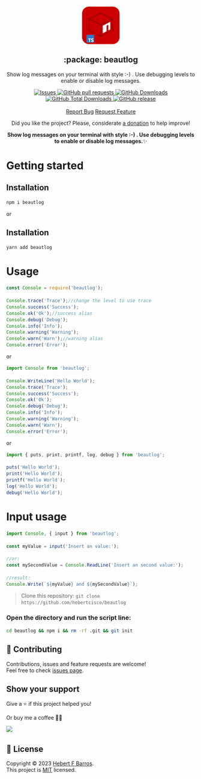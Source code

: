 <p align="center">
 <img width="100px" src="https://raw.githubusercontent.com/hebertcisco/beautlog/main/.github/images/favicon512x512-npm.png" align="center" alt=":package: beautlog" />
 <h2 align="center">:package: beautlog</h2>
 <p align="center">Show log messages on your terminal with style :-) . Use debugging levels to enable or disable log messages.</p>
</p>

  <p align="center">
    <a href="https://github.com/hebertcisco/beautlog/issues">
      <img alt="Issues" src="https://img.shields.io/github/issues/hebertcisco/beautlog?style=flat&color=336791" />
    </a>
    <a href="https://github.com/hebertcisco/beautlog/pulls">
      <img alt="GitHub pull requests" src="https://img.shields.io/github/issues-pr/hebertcisco/beautlog?style=flat&color=336791" />
    </a>
     <a href="https://github.com/hebertcisco/beautlog">
      <img alt="GitHub Downloads" src="https://img.shields.io/npm/dw/beautlog?style=flat&color=336791" />
    </a>
    <a href="https://github.com/hebertcisco/beautlog">
      <img alt="GitHub Total Downloads" src="https://img.shields.io/npm/dt/beautlog?color=336791&label=Total%20downloads" />
    </a>
  <a href="https://github.com/hebertcisco/beautlog">
      <img alt="GitHub release" src="https://img.shields.io/github/release/hebertcisco/beautlog.svg" />
    </a>
    <br />
    <br />
  <a href="https://github.com/hebertcisco/beautlog/issues/new/choose">Report Bug</a>
  <a href="https://github.com/hebertcisco/beautlog/issues/new/choose">Request Feature</a>
  </p>

<p align="center">Did you like the project? Please, considerate <a href="https://www.buymeacoffee.com/hebertcisco">a donation</a> to help improve!</p>

<p align="center"><strong>Show log messages on your terminal with style :-) . Use debugging levels to enable or disable log messages.</strong>✨</p>


# Getting started

## Installation

```bash
npm i beautlog
```
or
## Installation

```bash
yarn add beautlog
```
# Usage
```js
const Console = require('beautlog');

Console.trace('Trace');//change the level to use trace
Console.success('Success');
Console.ok('Ok');//success alias
Console.debug('Debug');
Console.info('Info');
Console.warning('Warning');
Console.warn('Warn');//warning alias
Console.error('Error');
```
or
```ts
import Console from 'beautlog';

Console.WriteLine('Hello World');
Console.trace('Trace');
Console.success('Success');
Console.ok('Ok');
Console.debug('Debug');
Console.info('Info');
Console.warning('Warning');
Console.warn('Warn');
Console.error('Error');
```
or
```ts
import { puts, print, printf, log, debug } from 'beautlog';

puts('Hello World');
print('Hello World');
printf('Hello World');
log('Hello World');
debug('Hello World');
```

# Input usage
```ts
import Console, { input } from 'beautlog';

const myValue = input('Insert an value:');

//or:
const mySecondValue = Console.ReadLine('Insert an second value:');

//result:
Console.Write(`${myValue} and ${mySecondValue}`);
```
> Clone this repository: `git clone https://github.com/hebertcisco/beautlog`

### Open the directory and run the script line:

```bash
cd beautlog && npm i && rm -rf .git && git init
```

## 🤝 Contributing

Contributions, issues and feature requests are welcome!<br />Feel free to check [issues page](issues).

## Show your support

Give a ⭐️ if this project helped you!

Or buy me a coffee 🙌🏾

<a href="https://www.buymeacoffee.com/hebertcisco">
    <img src="https://img.buymeacoffee.com/button-api/?text=Buy me a coffee&emoji=&slug=hebertcisco&button_colour=FFDD00&font_colour=000000&font_family=Inter&outline_colour=000000&coffee_colour=ffffff" />
</a>

## 📝 License

Copyright © 2023 [Hebert F Barros](https://github.com/hebertcisco).<br />
This project is [MIT](LICENSE) licensed.
